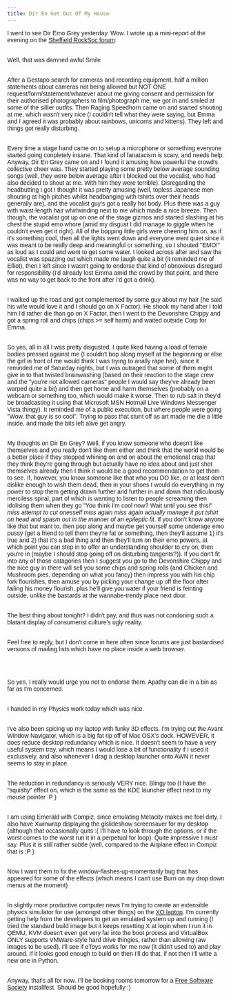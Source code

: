```yaml
---
title: Dir En Get Out Of My House
---
```

<span style="font-family: arial;">I went to see Dir Emo Grey yesterday. Wow. I wrote up a mini-report of the evening on the </span><a href="http://rocksoc.union.shef.ac.uk/forum/viewtopic.php?p=23363#23363" style="font-family: arial;">Sheffield RockSoc forum</a><span style="font-family: arial;">:</span><p style="font-family: arial;"><br />Well, that was damned awful Smile</p><p style="font-family: arial;"><br />After a Gestapo search for cameras and recording equipment, half a million statements about cameras not being allowed but NOT ONE request/form/statement/whatever about me giving consent and permission for their authorised photographers to film/photograph me, we got in and smiled at some of the sillier outfits. Then Raging Speedhorn came on and started shouting at me, which wasn't very nice (I couldn't tell what they were saying, but Emma and I agreed it was probably about rainbows, unicorns and kittens). They left and things got really disturbing.</p><p style="font-family: arial;"><br />Every time a stage hand came on to setup a microphone or something everyone started going conpletely insane. That kind of fanatacism is scary, and needs help. Anyway, Dir En Grey came on and I found it amusing how powerful the crowd's collective cheer was. They started playing some pretty below average sounding songs (well, they were below average after I blocked out the vocalist, who had also decided to shout at me. With him they were terrible). Disregarding the headbutting I got I thought it was pretty amusing (well, topless Japanese men shouting at high pitches whilst headbanging with tshirts over their heads generally are), and the vocalist guy's got a really hot body. Plus there was a guy with waist-length hair whirlwinding next to me which made a nice breeze. Then though, the vocalist got up on one of the stage gizmos and started slashing at his chest the stupid emo whore (amid my disgust I did manage to giggle when he couldn't even get it right). All of the bopping little girls were cheering him on, as if it's something cool, then all the lights went down and everyone went quiet since it was meant to be really deep and meaningful or something, so I shouted "EMO!" as loud as I could and went to get some water. I looked across after and saw the vocalist was spazzing out which made me laugh quite a bit (it reminded me of Elliot), then I left since I wasn't going to endorse that kind of obnoxious disregard for responsibility (I'd already lost Emma amid the crowd by that point, and there was no way to get back to the front after I'd got a drink).</p><p style="font-family: arial;"><br />I walked up the road and got complemented by some guy about my hair (he said his wife would love it and I should go on X Factor). He shook my hand after I told him I'd rather die than go on X Factor, then I went to the Devonshire Chippy and got a spring roll and chips (chips >= self harm) and waited outside Corp for Emma.</p><p style="font-family: arial;"><br />So yes, all in all I was pretty disgusted. I quite liked having a load of female bodies pressed against me (I couldn't bop along myself at the beginnning or else the girl in front of me would think I was trying to anally rape her), since it reminded me of Saturday nights, but I was outraged that some of them might give in to that twisted brainwashing (based on their reaction to the stage crew and the "you're not allowed cameras" people I would say they've already been warped quite a bit) and then get home and harm themselves (probably on a webcam or something too, which would make it worse. Then to rub salt in they'd be broadcasting it using that Microsoft MSN Hotmail Live Windows Messenger Vista thingy). It reminded me of a public execution, but where people were going "Wow, that guy is so cool". Trying to pass that stunt off as art made me die a little inside, and made the bits left alive get angry.</p><p style="font-family: arial;"><br />My thoughts on Dir En Grey? Well, if you know someone who doesn't like themselves and you really don't like them either and think that the world would be a better place if they stopped whining on and on about the emotional crap that they think they're going through but actually have no idea about and just shot themselves already then I think it would be a good recommendation to get them to see. If, however, you know someone like that who you DO like, or at least don't dislike enough to wish them dead, then in your shoes I would do everything in my power to stop them getting drawn further and further in and down that ridiculously merciless spiral, part of which is wanting to listen to people screaming then idolising them when they go "You think I'm cool now? Wait until you see this!" *miss attempt to cut onesself* *miss again* *miss again* *actually manage it* *put tshirt on head and spasm out in the manner of an epileptic fit*. If you don't know anyone like that but want to, then pop along and maybe get yourself some underage emo pussy (get a friend to tell them they're fat or something, then they'll assume 1) it's true and 2) that it's a bad thing and then they'll turn on their emo powers, at which point you can step in to offer an understanding shoulder to cry on, then you're in (maybe I should stop going off on disturbing tangents?)). If you don't fit into any of those catagories then I suggest you go to the Devonshire Chippy and the nice guy in there will sell you some chips and spring rolls (and Chicken and Mushroom pies, depending on what you fancy) then impress you with his chip fork flourishes, then amuse you by picking your change up off the floor after failing his money flourish, plus he'll give you water if your friend is feinting outside, unlike the bastards at the wannabe-trendy place next door.</p><p style="font-family: arial;"><br />The best thing about tonight? I didn't pay, and thus was not condoning such a blatant display of consumerist culture's ugly reality.</p><p style="font-family: arial;"><br />Feel free to reply, but I don't come in here often since forums are just bastardised versions of mailing lists which have no place inside a web browser.</p><p style="font-family: arial;"><br /></p><p style="font-family: arial;"><br />So yes. I really would urge you not to endorse them. Apathy can die in a bin as far as I'm concerned.</p><p style="font-family: arial;"><br />I handed in my Physics work today which was nice.</p><p style="font-family: arial;"><br />I've also been spicing up my laptop with funky 3D effects. I'm trying out the Avant Window Navigator, which is a big fat rip off of Mac OSX's dock. HOWEVER, it does reduce desktop redundancy which is nice. It doesn't seem to have a very useful system tray, which means I would lose a bit of functionality if I used it exclusively, and also whenever I drag a desktop launcher onto AWN it never seems to stay in place.</p><p style="font-family: arial;"><br />The reduction in redundancy is seriously VERY nice. Blingy too (I have the "squishy" effect on, which is the same as the KDE launcher effect next to my mouse pointer :P )</p><p style="font-family: arial;"><br />I am using Emerald with Compiz, since emulating Metacity makes me feel dirty. I also have Xwinwrap displaying the glslideshow screensaver for my desktop (although that occasionally quits :( I'll have to look through the options, or if the worst comes to the worst run it in a perpetual for loop). Quite impressive I must say. Plus it is still rather subtle (well, compared to the Airplane effect in Compiz that is :P )</p><p style="font-family: arial;"><br />Now I want them to fix the window-flashes-up-momentarily bug that has appeared for some of the effects (which means I can't use Burn on my drop down menus at the moment)</p><p style="font-family: arial;"><br />In slightly more productive computer news I'm trying to create an extensible physics simulator for use (amongst other things) on the <a href="http://www.laptop.org/">XO laptop</a>. I'm currently getting help from the developers to get an emulated system up and running (I tried the standard build image but it keeps resetting X at login when I run it in QEMU, KVM doesn't even get very far into the boot process and VirtualBox ONLY supports VMWare-style hard drive thingies, rather than allowing raw images to be used). I'll see if eToys works for me now (it didn't used to) and play around. If it looks good enough to build on then I'll do that, if not then I'll write a new one in Python.</p><p style="font-family: arial;"><br />Anyway, that's all for now. I'll be booking rooms tomorrow for a <a href="http://fss.union.shef.ac.uk/">Free Software Society</a> installfest. Should be good hopefully :)</p>